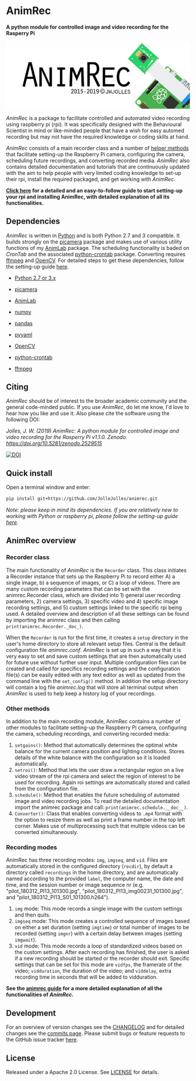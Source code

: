 # AnimRec
**A python module for controlled image and video recording for the Rasperry Pi**

![logo](https://github.com/JolleJolles/animrec/blob/master/animrec-logo.jpg)

*AnimRec* is a package to facilitate controlled and automated video recording using raspberry pi (rpi). It was specifically designed with the Behavioural Scientist in mind or like-minded people that have a wish for easy automed recording but may not have the required knowledge or coding skills at hand.

*AnimRec* consists of a main recorder class and a number of [helper methods](#othmethods) that facilitate setting-up the Raspberry Pi camera, configuring the camera, scheduling future recordings, and converting recorded media. *AnimRec* also contains detailed documentation and tutorials that are continuously updated with the aim to help people with very limited coding knowledge to set-up their rpi, install the required packaged, and get working with *AnimRec*.

**[Click here](https://github.com/JolleJolles/animrec/tree/master/animrec-guide.md) for a detailed and an easy-to-follow guide to start setting-up your rpi and installing AnimRec, with detailed explanation of all its functionalities.**

Dependencies
------------
*AnimRec* is written in [Python](http://www.python.org) and is both Python 2.7 and 3 compatible. It builds strongly on the [picamera](http://picamera.readthedocs.io/) package and makes use of various utility functions of my [AnimLab](https://github.com/JolleJolles/animlab) package. The scheduling functionality is baded on *CronTab* and the associated [python-crontab](https://pypi.org/project/python-crontab/) package. Converting requires [ffmpeg](https://www.ffmpeg.org) and [OpenCV](http://opencv.org/). For detailed steps to get these dependencies, follow the setting-up guide [here](https://github.com/JolleJolles/animrec/tree/master/animrec-guide.md). 

- [Python 2.7 or 3.x](http://www.python.org)

- [picamera](http://picamera.readthedocs.io/)

- [AnimLab](https://github.com/JolleJolles/animlab)

- [numpy](http://www.numpy.org/)

- [pandas](http://pandas.pydata.org)

- [pyyaml](https://pyyaml.org)

- [OpenCV](http://opencv.org/)

- [python-crontab](https://pypi.org/project/python-crontab/)

- [ffmpeg](https://www.ffmpeg.org)

Citing
------------
*AnimRec* should be of interest to the broader academic community and the general code-minded public. If you use *AnimRec*, do let me know, I'd love to hear how you like and use it. Also please cite the software using the following DOI:

*Jolles, J. W. (2019) AnimRec: A python module for controlled image and video recording for the Rasperry Pi v1.1.0. Zenodo. https://doi.org/10.5281/zenodo.2529515*

[![DOI](https://zenodo.org/badge/163422997.svg)](https://zenodo.org/badge/latestdoi/163422997)


<a name="install"></a>Quick install
------------

Open a terminal window and enter:

```bash
pip install git+https://github.com/JolleJolles/animrec.git
```

*Note: please keep in mind its dependencies. If you are relatively new to working with Python or raspberry pi, please follow the setting-up guide [here](https://github.com/JolleJolles/animrec/tree/master/notebooks/setting-up.ipynb).*


AnimRec overview
------------

### Recorder class
The main functionality of *AnimRec* is the `Recorder` class. This class initiates a Recorder instance that sets up the Raspberry Pi to record either A) a single image, b) a sequence of images, or C) a loop of videos. There are many custom recording parameters that can be set with the animrec.Recorder class, which are divided into 1) general user recording parameters, 2) camera settings, 3) specific video and 4) specific image recording settings, and 5) custom settings linked to the specific rpi being used. A detailed overview and description of all these settings can be found by importing the animrec class and then calling `print(animrec.Recorder._doc_)`.

When the `Recorder` is run for the first time, it creates a `setup` directory in the user's home directory to store all relevant setup files. Central is the default configuration file *animrec.conf*. *AnimRec* is set up in such a way that it is very easy to set and save custom settings that are then automatically used for future use without further user input. Multiple configuration files can be created and called for specifics recording settings and the configuration file(s) can be easily edited with any text editor as well as updated from the command line with the `set_config()` method. In addition the setup directory will contain a log file *animrec.log* that will store all terminal output when *AnimRec* is used to help keep a history log of your recordings.

### <a name="othmethods"></a>Other methods
In addition to the main recording module, AnimRec contains a number of other modules to facilitate setting-up the Raspberry Pi camera, configuring the camera, scheduling recordings, and converting recorded media:

1. `setgains()`: Method that automatically determines the optimal white balance for the current camera position and lighting conditions. Stores details of the white balance with the configuration so it is loaded automatically.
2. `setroi()`: Method that lets the user draw a rectangular region on a live video stream of the rpi camera and select the region of interest to be used for recording. Again roi settings are automatically stored and called from the configuration file.
3. `schedule()`: Method that enables the future scheduling of automated image and video recording jobs. To read the detailed documentation import the animrec package and call: `print(animrec.schedule.__doc__)`.
4. `Converter()`: Class that enables converting videos to `.mp4` format with the option to resize them as well as print a frame number in the top left corner. Makes use of multiprocessing such that multiple videos can be converted simultaneously.

### Recording modes
AnimRec has three recording modes: `img`, `imgseq`, and `vid`. Files are automatically stored in the configured directory (`recdir`), by default a directory called `recordings` in the home directory, and are automatically named according to the provided `label`, the computer name, the date and time, and the session number or image sequence nr (e.g. "pilot\_180312\_PI13\_101300.jpg", "pilot\_180312\_PI13\_img00231_101300.jpg", and "pilot\_180312\_PI13\_S01\_101300.h264").

1. `img` mode: This mode records a single image with the custom settings and then quits.
2. `imgseq` mode: This mode creates a controlled sequence of images based on either a set duration (setting `imgtime`) or total number of images to be recorded (setting `imgnr`) with a certain delay between images (setting `imgwait`). 
3. `vid` mode: This mode records a loop of standardized videos based on the custom settings. After each recording has finished, the user is asked if a new recording should be started or the recorder should exit. Specific settings that can be set for this mode are `vidfps`, the framerate of the video; `vidduration`, the duration of the video; and `viddelay`, extra recording time in seconds that will be added to vidduration.

**See the [animrec guide](https://github.com/JolleJolles/animrec/tree/master/animrec-guide.md) for a more detailed explanation of all the functionalities of *AnimRec*.**

Development
--------
For an overview of version changes see the [CHANGELOG](https://github.com/JolleJolles/animrec/blob/master/CHANGELOG) and for detailed changes see the [commits page](https://github.com/JolleJolles/animrec/commits/). Please submit bugs or feature requests to the GitHub issue tracker [here](https://github.com/JolleJolles/animrec/issues).

License
--------
Released under a Apache 2.0 License. See [LICENSE](https://github.com/JolleJolles/animrec/blob/master/LICENSE) for details.

